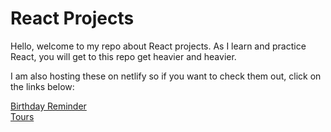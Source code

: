 # React Projects  

Hello, welcome to my repo about React projects. As I learn and practice React, you will get to this repo get heavier and heavier.

I am also hosting these on netlify so if you want to check them out, click on the links below:

[Birthday Reminder](https://akshar-react-birthday-reminder.netlify.app/)  
[Tours](https://akshar-react-project-tours.netlify.app/)
